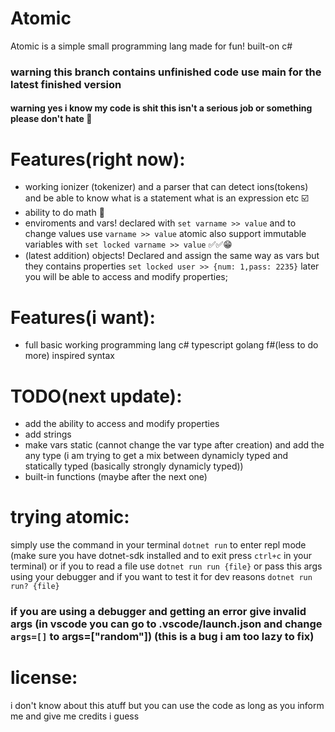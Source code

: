 # Atomic
Atomic is a simple small programming lang made for fun! built-on c#

### warning this branch contains unfinished code use main for the latest finished version

#### warning yes i know my code is shit this isn't a serious job or something please don't hate 🥳

# Features(right now):
- working ionizer (tokenizer) and a parser that can detect ions(tokens) and be able to know what is a statement what is an expression etc ☑️
- ability to do math 💯
- enviroments and vars! declared with ```set varname >> value``` and to change values use ```varname >> value```
atomic also support immutable variables with ```set locked varname >> value``` ✅✅😁
- (latest addition) objects! Declared and assign the same way as vars but they contains properties ```set locked user >> {num: 1,pass: 2235}``` later you will be able to access and modify properties;

# Features(i want):
- full basic working programming lang c# typescript golang f#(less to do more) inspired syntax
# TODO(next update):
- add the ability to access and modify properties
- add strings
- make vars static (cannot change the var type after creation) and add the any type (i am trying to get a mix between dynamicly typed and statically typed (basically strongly dynamicly typed))
- built-in functions (maybe after the next one)

# trying atomic:
simply use the command in your terminal ```dotnet run``` to enter repl mode
(make sure you have dotnet-sdk installed and to exit press ```ctrl+c``` in your terminal)
or if you to read a file use ```dotnet run run {file}``` or pass this args using your debugger
and if you want to test it for dev reasons ```dotnet run run? {file}``` 
### if you are using a debugger and getting an error give invalid args (in vscode you can go to .vscode/launch.json and change ```args=[]``` to args=["random"]) (this is a bug i am too lazy to fix)

# license:

i don't know about this atuff but you can use the code as long as you inform me and give me credits i guess

